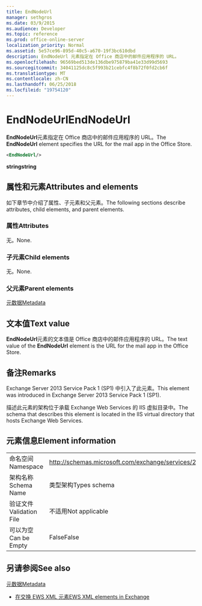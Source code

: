 ```yaml
---
title: EndNodeUrl
manager: sethgros
ms.date: 03/9/2015
ms.audience: Developer
ms.topic: reference
ms.prod: office-online-server
localization_priority: Normal
ms.assetid: 5e57ce96-895d-40c5-a670-19f3bc610dbd
description: EndNodeUrl 元素指定在 Office 商店中的邮件应用程序的 URL。
ms.openlocfilehash: 96569bed513de136dbe975879ba41e33d99d5693
ms.sourcegitcommit: 34041125dc8c5f993b21cebfc4f8b72f0fd2cb6f
ms.translationtype: MT
ms.contentlocale: zh-CN
ms.lasthandoff: 06/25/2018
ms.locfileid: "19754120"
---
```

# <a name="endnodeurl"></a><span data-ttu-id="284e3-103">EndNodeUrl</span><span class="sxs-lookup"><span data-stu-id="284e3-103">EndNodeUrl</span></span>

<span data-ttu-id="284e3-104">**EndNodeUrl**元素指定在 Office 商店中的邮件应用程序的 URL。</span><span class="sxs-lookup"><span data-stu-id="284e3-104">The **EndNodeUrl** element specifies the URL for the mail app in the Office Store.</span></span> 
  
```XML
<EndNodeUrl/>
```

 <span data-ttu-id="284e3-105">**string**</span><span class="sxs-lookup"><span data-stu-id="284e3-105">**string**</span></span>
## <a name="attributes-and-elements"></a><span data-ttu-id="284e3-106">属性和元素</span><span class="sxs-lookup"><span data-stu-id="284e3-106">Attributes and elements</span></span>

<span data-ttu-id="284e3-107">如下章节中介绍了属性、子元素和父元素。</span><span class="sxs-lookup"><span data-stu-id="284e3-107">The following sections describe attributes, child elements, and parent elements.</span></span>
  
### <a name="attributes"></a><span data-ttu-id="284e3-108">属性</span><span class="sxs-lookup"><span data-stu-id="284e3-108">Attributes</span></span>

<span data-ttu-id="284e3-109">无。</span><span class="sxs-lookup"><span data-stu-id="284e3-109">None.</span></span>
  
### <a name="child-elements"></a><span data-ttu-id="284e3-110">子元素</span><span class="sxs-lookup"><span data-stu-id="284e3-110">Child elements</span></span>

<span data-ttu-id="284e3-111">无。</span><span class="sxs-lookup"><span data-stu-id="284e3-111">None.</span></span>
  
### <a name="parent-elements"></a><span data-ttu-id="284e3-112">父元素</span><span class="sxs-lookup"><span data-stu-id="284e3-112">Parent elements</span></span>

[<span data-ttu-id="284e3-113">元数据</span><span class="sxs-lookup"><span data-stu-id="284e3-113">Metadata</span></span>](metadata-ex15websvcsotherref.md)
  
## <a name="text-value"></a><span data-ttu-id="284e3-114">文本值</span><span class="sxs-lookup"><span data-stu-id="284e3-114">Text value</span></span>

<span data-ttu-id="284e3-115">**EndNodeUrl**元素的文本值是 Office 商店中的邮件应用程序的 URL。</span><span class="sxs-lookup"><span data-stu-id="284e3-115">The text value of the **EndNodeUrl** element is the URL for the mail app in the Office Store.</span></span> 
  
## <a name="remarks"></a><span data-ttu-id="284e3-116">备注</span><span class="sxs-lookup"><span data-stu-id="284e3-116">Remarks</span></span>

<span data-ttu-id="284e3-117">Exchange Server 2013 Service Pack 1 (SP1) 中引入了此元素。</span><span class="sxs-lookup"><span data-stu-id="284e3-117">This element was introduced in Exchange Server 2013 Service Pack 1 (SP1).</span></span>
  
<span data-ttu-id="284e3-118">描述此元素的架构位于承载 Exchange Web Services 的 IIS 虚拟目录中。</span><span class="sxs-lookup"><span data-stu-id="284e3-118">The schema that describes this element is located in the IIS virtual directory that hosts Exchange Web Services.</span></span>
  
## <a name="element-information"></a><span data-ttu-id="284e3-119">元素信息</span><span class="sxs-lookup"><span data-stu-id="284e3-119">Element information</span></span>

|||
|:-----|:-----|
|<span data-ttu-id="284e3-120">命名空间</span><span class="sxs-lookup"><span data-stu-id="284e3-120">Namespace</span></span>  <br/> | http://schemas.microsoft.com/exchange/services/2006/types  <br/> |
|<span data-ttu-id="284e3-121">架构名称</span><span class="sxs-lookup"><span data-stu-id="284e3-121">Schema Name</span></span>  <br/> |<span data-ttu-id="284e3-122">类型架构</span><span class="sxs-lookup"><span data-stu-id="284e3-122">Types schema</span></span>  <br/> |
|<span data-ttu-id="284e3-123">验证文件</span><span class="sxs-lookup"><span data-stu-id="284e3-123">Validation File</span></span>  <br/> |<span data-ttu-id="284e3-124">不适用</span><span class="sxs-lookup"><span data-stu-id="284e3-124">Not applicable</span></span>  <br/> |
|<span data-ttu-id="284e3-125">可以为空</span><span class="sxs-lookup"><span data-stu-id="284e3-125">Can be Empty</span></span>  <br/> |<span data-ttu-id="284e3-126">False</span><span class="sxs-lookup"><span data-stu-id="284e3-126">False</span></span>  <br/> |
   
## <a name="see-also"></a><span data-ttu-id="284e3-127">另请参阅</span><span class="sxs-lookup"><span data-stu-id="284e3-127">See also</span></span>



[<span data-ttu-id="284e3-128">元数据</span><span class="sxs-lookup"><span data-stu-id="284e3-128">Metadata</span></span>](metadata-ex15websvcsotherref.md)


- [<span data-ttu-id="284e3-129">在交换 EWS XML 元素</span><span class="sxs-lookup"><span data-stu-id="284e3-129">EWS XML elements in Exchange</span></span>](ews-xml-elements-in-exchange.md)

